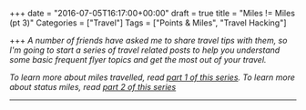 +++
date = "2016-07-05T16:17:00+00:00"
draft = true
title = "Miles != Miles (pt 3)"
Categories = ["Travel"]
Tags = ["Points & Miles", "Travel Hacking"]

+++
<em>A number of friends have asked me to share travel tips with them, so I'm going to start a series of travel related posts to help you understand some basic frequent flyer topics and get the most out of your travel.</em>

<em>To learn more about miles travelled, read [part 1 of this series](miles-not-miles-1). To learn more about status miles, read [part 2 of this series](miles-not-miles-2)</em>

---
